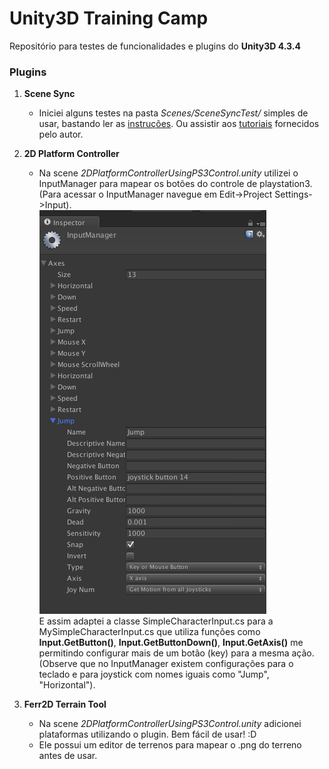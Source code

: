 Unity3D Training Camp
=================

Repositório para testes de funcionalidades e plugins do **Unity3D 4.3.4**


### Plugins

1. **Scene Sync**
	* Iniciei alguns testes na pasta _Scenes/SceneSyncTest/_ simples de usar, bastando ler as  [instruções](https://github.com/nvieirarafael/unityTrainingCamp/raw/master/Assets/SceneSync/Instructions.pdf). Ou assistir aos [tutoriais](https://www.youtube.com/playlist?list=PLm1w78-UUlMJmB0xD5EirDjHtsWfVX0-T&feature=view_all) fornecidos pelo autor.
	
2. **2D Platform Controller**
		
	* Na scene _2DPlatformControllerUsingPS3Control.unity_ utilizei o InputManager para mapear os botões do controle de playstation3.    
	(Para acessar o InputManager navegue em Edit->Project Settings->Input).   	
	![image](https://raw.githubusercontent.com/nvieirarafael/unityTrainingCamp/master/ReadmeFiles/InputManager.png)   	
	E assim adaptei a classe SimpleCharacterInput.cs para a MySimpleCharacterInput.cs que utiliza funções como **Input.GetButton()**, **Input.GetButtonDown()**, **Input.GetAxis()** me permitindo configurar mais de um botão (key) para a mesma ação. (Observe que no InputManager existem configurações para o teclado e para joystick com nomes iguais como "Jump", "Horizontal").



3. **Ferr2D Terrain Tool**

	* Na scene _2DPlatformControllerUsingPS3Control.unity_ adicionei plataformas utilizando o plugin. Bem fácil de usar! :D
	* Ele possui um editor de terrenos para mapear o .png do terreno antes de usar.